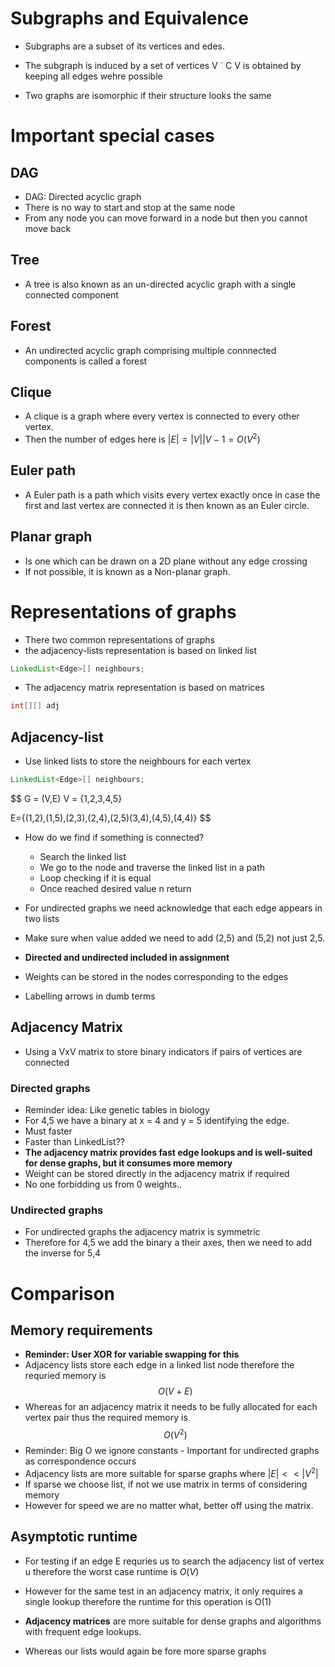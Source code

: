 
# Subgraphs and Equivalence

- Subgraphs are a subset of its vertices and edes.

- The subgraph is induced by a  set of vertices V \` C V is obtained by keeping all edges wehre possible
- Two graphs are isomorphic if their structure looks the same


# Important special cases
## DAG
- DAG: Directed acyclic graph 
- There is no way to start and stop at the same node
- From any node you can move forward in a node but then you cannot move back


## Tree
- A tree is also known as an un-directed acyclic graph with a single connected component
## Forest 

- An undirected acyclic graph comprising multiple connnected components is called a forest

## Clique
- A clique is a graph where every vertex is connected to every other vertex.
-  Then the number of edges here is $|E| = |V||V-1 = O(V^2)$

## Euler path

- A Euler path is a path which visits every vertex exactly once in case the first and last vertex are connected it is then known as an Euler circle.

## Planar graph

- Is one which can be drawn on a 2D plane without any edge crossing
- If not possible, it is known as a Non-planar graph.

# Representations of graphs

- There two common representations of graphs  
- the adjacency-lists representation is based on linked list
```java
LinkedList<Edge>[] neighbours;
```
- The adjacency matrix representation is based on matrices
```java
int[][] adj
```

## Adjacency-list

- Use linked lists to store the neighbours for each vertex

```java
LinkedList<Edge>[] neighbours;
```

$$
G = (V,E)
V = {1,2,3,4,5}

E={(1,2),(1,5),(2,3),(2,4),(2,5)(3,4),(4,5),(4,4)}
$$


- How do we find if something is connected?
	- Search the linked list
	- We go to the node and traverse the linked list in a path
	- Loop checking if it is equal
	- Once reached desired value n return
- For undirected graphs we need acknowledge that each edge appears in two lists
- Make sure when value added we need to add (2,5) and (5,2) not just 2,5.
- **Directed and undirected included in assignment**

- Weights can be stored in the nodes corresponding to the edges
-  Labelling arrows in dumb terms

## Adjacency Matrix


- Using a VxV matrix to store binary indicators if pairs of vertices are connected
### Directed graphs
- Reminder idea: Like genetic tables in biology 
- For 4,5 we have a binary at x = 4 and y = 5  identifying the edge.
- Must faster
- Faster than LinkedList??
- **The adjacency matrix provides fast edge lookups and is well-suited for dense graphs, but it consumes more memory**
- Weight can be stored directly in the adjacency matrix if required 
- No one forbidding us from 0 weights..
### Undirected graphs

- For undirected graphs the adjacency matrix is symmetric 
- Therefore for 4,5 we add the binary a their axes, then we need to add the inverse for 5,4 

# Comparison

## Memory requirements

- **Reminder: User XOR for variable swapping for this**
- Adjacency lists store each edge in a linked list node therefore the requried memory is  $$ O(V+E) $$
- Whereas for an adjacency matrix it needs to be fully allocated for each vertex pair thus the required memory is $$O(V^2)$$
- Reminder: Big O we ignore constants - Important for undirected graphs as correspondence occurs 
- Adjacency lists are more suitable for sparse graphs where $|E| << |V^2|$
- If sparse we choose list, if not we use matrix in terms of considering memory
- However for speed we are no matter what, better off using the matrix.

## Asymptotic runtime

- For testing if an edge E requries us to search the adjacency list of vertex u therefore the worst case runtime is  $O(V)$
- However for the same test in an adjacency matrix, it only requires a single lookup therefore the runtime for this operation is O(1)


- **Adjacency matrices** are more suitable for dense graphs and algorithms with frequent edge lookups. 
- Whereas our lists would again be fore more sparse graphs 
